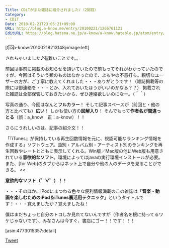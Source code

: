 ```yaml
---
Title: CDiTがまた雑誌に紹介されました♪（2回目）
Category:
- CDiT
Date: 2010-02-21T23:05:21+09:00
URL: http://blog.a-know.me/entry/20100221/1266761121
EditURL: https://blog.hatena.ne.jp/a-know/a-know.hateblo.jp/atom/entry/12921228815727979877
---
```



[f:id:a-know:20100218213148j:image:left]


されちゃいました♪有難いことです。。


前回は事前に掲載のお知らせを頂いていたので前もってそれがわかっていたのですが、今回はそういう類のものはなかったので、よもやの不意打ち。親切なユーザーの方が、ご丁寧に教えてくれました・・・ありがとうです！（雑誌掲載等の際には御連絡を・・・とか、入れておいたほうがいいのかなぁ？？）
掲載された雑誌は全部保管しておきたいから、ぜひ連絡欲しいのになー。（＾＾）



写真の通り、今回はなんと<span style="font-weight:bold;">フルカラー</span>！
そして記事スペースが（前回と・他の方と比べても）<span style="font-weight:bold;">広い</span>！
しかも使い方の<span style="font-weight:bold;">図解入り</span>！
そんでもって<span style="font-weight:bold;">作者名が間違っとる</span>（誤：a_know　正：a-know）！！



さらにうれしいのは、記事の紹介文！！


>>
「『iTunes』が保持している再生回数情報を元に、視認可能なランキング情報を作成する」ソフトウェア。曲別・アルバム別・アーティスト別のランキングを再生回数やレートとともに表示してくれる。Win版／Mac版の他にWeb版も用意されている<span style="font-weight:bold;">意欲的なソフト</span>。環境によってはjavaの実行環境インストールが必要。また、[for Web]のタブからはネット上で自分や他の人のデータを見ることができる。
<<


<span style="font-weight:bold;">意欲的なソフト（゜∀゜）！！</span>


・・・そのほか、iPodにまつわる色々な便利情報満載のこの雑誌は「<span style="font-weight:bold;">音楽・動画を楽しむためのiPod＆iTunes裏活用テクニック</span>」というタイトルです！・・・覚えましたか？覚えましたね！

僕はまだちょっと自分のトコしか見れてないんですが（作者名を根に持ってるワケじゃないです）、みなさんは今すぐ、書店にゴー！！です！！！


[asin:4773015357:detail]



<a href="http://twitter.com/share" class="twitter-share-button" data-count="horizontal" data-via="a_know" data-related="CDiT_info" data-lang="ja">Tweet</a><script type="text/javascript" src="http://platform.twitter.com/widgets.js"></script>
